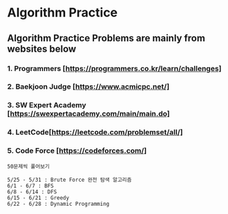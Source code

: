 # Algorithm Practice

## Algorithm Practice Problems are mainly from websites below
### 1. Programmers [https://programmers.co.kr/learn/challenges]
### 2. Baekjoon Judge [https://www.acmicpc.net/]
### 3. SW Expert Academy [https://swexpertacademy.com/main/main.do]
### 4. LeetCode[https://leetcode.com/problemset/all/]
### 5. Code Force [https://codeforces.com/]

```
50문제씩 풀어보기 

5/25 - 5/31 : Brute Force 완전 탐색 알고리즘
6/1 - 6/7 : BFS 
6/8 - 6/14 : DFS
6/15 - 6/21 : Greedy
6/22 - 6/28 : Dynamic Programming
```

